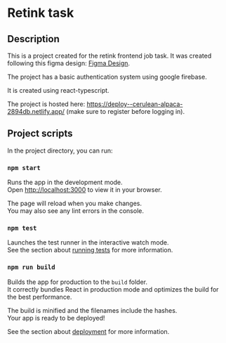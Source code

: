 # Retink task

## Description

This is a project created for the retink frontend job task. It was created following this figma design: [Figma Design](https://www.figma.com/file/zSEZROYPpNYgxLtDrrjgAv/retink-presale-page?node-id=0%3A1).

The project has a basic authentication system using google firebase. 

It is created using react-typescript.

The project is hosted here: https://deploy--cerulean-alpaca-2894db.netlify.app/ (make sure to register before logging in).

## Project scripts

In the project directory, you can run:

### `npm start`

Runs the app in the development mode.\
Open [http://localhost:3000](http://localhost:3000) to view it in your browser.

The page will reload when you make changes.\
You may also see any lint errors in the console.

### `npm test`

Launches the test runner in the interactive watch mode.\
See the section about [running tests](https://facebook.github.io/create-react-app/docs/running-tests) for more information.

### `npm run build`

Builds the app for production to the `build` folder.\
It correctly bundles React in production mode and optimizes the build for the best performance.

The build is minified and the filenames include the hashes.\
Your app is ready to be deployed!

See the section about [deployment](https://facebook.github.io/create-react-app/docs/deployment) for more information.